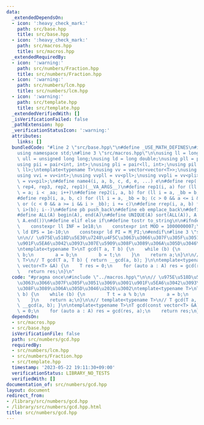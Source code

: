 ```yaml
---
data:
  _extendedDependsOn:
  - icon: ':heavy_check_mark:'
    path: src/base.hpp
    title: src/base.hpp
  - icon: ':heavy_check_mark:'
    path: src/macros.hpp
    title: src/macros.hpp
  _extendedRequiredBy:
  - icon: ':warning:'
    path: src/numbers/Fraction.hpp
    title: src/numbers/Fraction.hpp
  - icon: ':warning:'
    path: src/numbers/lcm.hpp
    title: src/numbers/lcm.hpp
  - icon: ':warning:'
    path: src/template.hpp
    title: src/template.hpp
  _extendedVerifiedWith: []
  _isVerificationFailed: false
  _pathExtension: hpp
  _verificationStatusIcon: ':warning:'
  attributes:
    links: []
  bundledCode: "#line 2 \"src/base.hpp\"\n#define _USE_MATH_DEFINES\n#include <bits/stdc++.h>\n\
    using namespace std;\n#line 3 \"src/macros.hpp\"\n\nusing ll = long long;\nusing\
    \ ull = unsigned long long;\nusing ld = long double;\nusing pll = pair<ll, ll>;\n\
    using pii = pair<int, int>;\nusing pli = pair<ll, int>;\nusing pil = pair<int,\
    \ ll>;\ntemplate<typename T>\nusing vv = vector<vector<T>>;\nusing vvl = vv<ll>;\n\
    using vvi = vv<int>;\nusing vvpll = vv<pll>;\nusing vvpli = vv<pli>;\nusing vvpil\
    \ = vv<pil>;\n#define name4(i, a, b, c, d, e, ...) e\n#define rep(...) name4(__VA_ARGS__,\
    \ rep4, rep3, rep2, rep1)(__VA_ARGS__)\n#define rep1(i, a) for (ll i = 0, _aa\
    \ = a; i < _aa; i++)\n#define rep2(i, a, b) for (ll i = a, _bb = b; i < _bb; i++)\n\
    #define rep3(i, a, b, c) for (ll i = a, _bb = b; (c > 0 && a <= i && i < _bb)\
    \ or (c < 0 && a >= i && i > _bb); i += c)\n#define rrep(i, a, b) for (ll i=(a);\
    \ i>(b); i--)\n#define pb push_back\n#define eb emplace_back\n#define mkp make_pair\n\
    #define ALL(A) begin(A), end(A)\n#define UNIQUE(A) sort(ALL(A)), A.erase(unique(ALL(A)),\
    \ A.end())\n#define elif else if\n#define tostr to_string\n\n#ifndef CONSTANTS\n\
    \    constexpr ll INF = 1e18;\n    constexpr int MOD = 1000000007;\n    constexpr\
    \ ld EPS = 1e-10;\n    constexpr ld PI = M_PI;\n#endif\n#line 3 \"src/numbers/gcd.hpp\"\
    \n\n// \u975E\u518D\u5E30\u7248\u4F5C\u3063\u3066\u307F\u305F\u3051\u3069\u3001\
    \u901F\u5EA6\u3042\u3093\u307E\u5909\u308F\u3089\u306A\u305D\u3046\u2026\u3002\
    \ntemplate<typename T>\nT gcd(T a, T b) {\n    while (b) {\n        T t = a %\
    \ b;\n        a = b;\n        b = t;\n    }\n    return a;\n}\n\n// template<typename\
    \ T>\n// T gcd(T a, T b) { return __gcd(a, b); }\n\ntemplate<typename T>\nT gcd(const\
    \ vector<T> &A) {\n    T res = 0;\n    for (auto a : A) res = gcd(res, a);\n \
    \   return res;\n}\n"
  code: "#pragma once\n#include \"../macros.hpp\"\n\n// \u975E\u518D\u5E30\u7248\u4F5C\
    \u3063\u3066\u307F\u305F\u3051\u3069\u3001\u901F\u5EA6\u3042\u3093\u307E\u5909\
    \u308F\u3089\u306A\u305D\u3046\u2026\u3002\ntemplate<typename T>\nT gcd(T a, T\
    \ b) {\n    while (b) {\n        T t = a % b;\n        a = b;\n        b = t;\n\
    \    }\n    return a;\n}\n\n// template<typename T>\n// T gcd(T a, T b) { return\
    \ __gcd(a, b); }\n\ntemplate<typename T>\nT gcd(const vector<T> &A) {\n    T res\
    \ = 0;\n    for (auto a : A) res = gcd(res, a);\n    return res;\n}\n"
  dependsOn:
  - src/macros.hpp
  - src/base.hpp
  isVerificationFile: false
  path: src/numbers/gcd.hpp
  requiredBy:
  - src/numbers/lcm.hpp
  - src/numbers/Fraction.hpp
  - src/template.hpp
  timestamp: '2023-05-22 19:11:30+09:00'
  verificationStatus: LIBRARY_NO_TESTS
  verifiedWith: []
documentation_of: src/numbers/gcd.hpp
layout: document
redirect_from:
- /library/src/numbers/gcd.hpp
- /library/src/numbers/gcd.hpp.html
title: src/numbers/gcd.hpp
---
```

